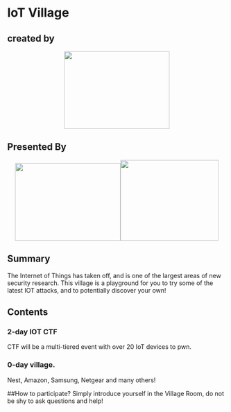 # IoT Village
## created by 
<p align="center">
  <img src="https://www.securityevaluators.com/wp-content/themes/IndependentSecurity/images/logo-text.svg" alt="" width="243" height="179" />
</p>

## Presented By
<p align="center">
  <img src="https://villageidiotlabs.org/assets/images/LM-logo.png" alt="" width="243" height="179" /><img src="https://villageidiotlabs.org/assets/images/epyc_logo_transparent.png" alt="" width="226" height="186" />
</p>

## Summary
The Internet of Things has taken off, and is one of the largest areas of new security research. This village is a playground for you to try some of the latest IOT attacks, and to potentially discover your own!

## Contents
### 2-day IOT CTF
CTF will be a multi-tiered event with over 20 IoT devices to pwn.

### 0-day village.
Nest, Amazon, Samsung, Netgear and many others!

##How to participate?
Simply introduce yourself in the Village Room, do not be shy to ask questions and help!

